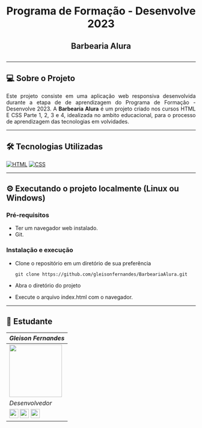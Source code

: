 <div align="center">
 <h1>Programa de Formação - Desenvolve 2023</h1>
 <h2>Barbearia Alura<h2>
</div>

---

## 💻 Sobre o Projeto

<p align="justify">Este projeto consiste em uma aplicação web responsiva desenvolvida durante a etapa de de aprendizagem do Programa de Formação - Desenvolve 2023.
A <strong>Barbearia Alura</strong> é um projeto criado nos cursos HTML E CSS Parte 1, 2, 3 e 4, idealizada no ambito educacional, para o processo de aprendizagem das tecnologias em volvidades.</p>

---

## 🛠️ Tecnologias Utilizadas

[![HTML](https://img.shields.io/badge/HTML5-E34F26?style=for-the-badge&logo=html5&logoColor=white)]()
[![CSS](https://img.shields.io/badge/CSS3-1572B6?style=for-the-badge&logo=css3&logoColor=white)]()

---

## ⚙️ Executando o projeto localmente (Linux ou Windows)

### Pré-requisitos

- Ter um navegador web instalado.
- Git.

### Instalação e execução

- Clone o repositório em um diretório de sua preferência
         
      git clone https://github.com/gleisonfernandes/BarbeariaAlura.git

- Abra o diretório do projeto
- Execute o arquivo index.html com o navegador.

---

## 🚀 Estudante

|_Gleison Fernandes_|
|---|
|<img src="https://avatars.githubusercontent.com/u/58518724?v=4" width="140">|
|_Desenvolvedor_|
|_[<img src="https://docs.github.com/assets/cb-600/images/site/favicon.png" width="24"/>](https://github.com/gleisonfernandes)  [<img src="https://cdn.jsdelivr.net/gh/devicons/devicon/icons/linkedin/linkedin-original.svg" width="24"/>](https://www.linkedin.com/in/gleison-fernandes-da-silva-54b907105/)  [<img src="https://user-images.githubusercontent.com/88353298/163483362-a3b1e4fe-5d03-46a9-ad93-4fcc7af98a9f.png" width="24"/>](gleison.fernandesb@gmail.com)_|
